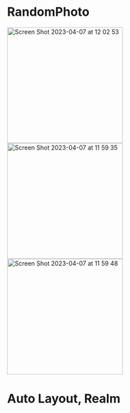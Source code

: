 # RandomPhoto
<img width="270" alt="Screen Shot 2023-04-07 at 12 02 53" src="https://user-images.githubusercontent.com/101789611/230559450-37e634b5-fcee-4f75-b740-bd52d5c8fa72.png"><img width="270" alt="Screen Shot 2023-04-07 at 11 59 35" src="https://user-images.githubusercontent.com/101789611/230559456-fc4a6090-ad3f-4b4f-8f7d-0ace65c8f083.png"><img width="270" alt="Screen Shot 2023-04-07 at 11 59 48" src="https://user-images.githubusercontent.com/101789611/230559460-b8250a19-b459-4c14-9f6d-7020d4cd8420.png">


# Auto Layout, Realm

